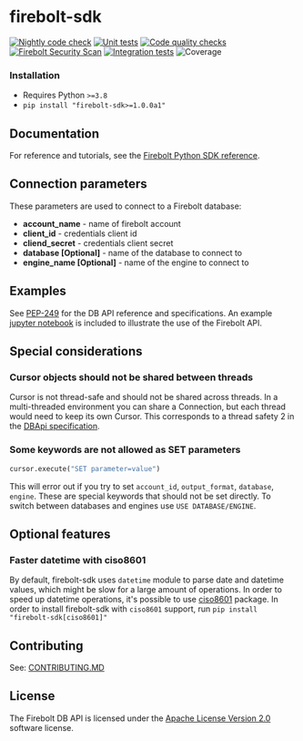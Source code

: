 # firebolt-sdk
[![Nightly code check](https://github.com/firebolt-db/firebolt-python-sdk/actions/workflows/nightly.yml/badge.svg)](https://github.com/firebolt-db/firebolt-python-sdk/actions/workflows/nightly.yml)
[![Unit tests](https://github.com/firebolt-db/firebolt-python-sdk/actions/workflows/unit-tests.yml/badge.svg)](https://github.com/firebolt-db/firebolt-python-sdk/actions/workflows/unit-tests.yml)
[![Code quality checks](https://github.com/firebolt-db/firebolt-python-sdk/actions/workflows/code-check.yml/badge.svg)](https://github.com/firebolt-db/firebolt-python-sdk/actions/workflows/code-check.yml)
[![Firebolt Security Scan](https://github.com/firebolt-db/firebolt-python-sdk/actions/workflows/security-scan.yml/badge.svg)](https://github.com/firebolt-db/firebolt-python-sdk/actions/workflows/security-scan.yml)
[![Integration tests](https://github.com/firebolt-db/firebolt-python-sdk/actions/workflows/integration-tests.yml/badge.svg)](https://github.com/firebolt-db/firebolt-python-sdk/actions/workflows/integration-tests.yml)
![Coverage](https://img.shields.io/endpoint?url=https://gist.githubusercontent.com/ptiurin/65d5a42849fd78f4c6e62fad18490d20/raw/firebolt-sdk-coverage.json)


### Installation

* Requires Python `>=3.8`
* `pip install "firebolt-sdk>=1.0.0a1"`

## Documentation

For reference and tutorials, see the [Firebolt Python SDK reference](https://old.docs.firebolt.io/firebolt-python-sdk/sdk_documenation/latest/).

## Connection parameters
These parameters are used to connect to a Firebolt database:
- **account_name** - name of firebolt account
- **client_id** - credentials client id
- **cliend_secret** - credentials client secret
- **database [Optional]** - name of the database to connect to
- **engine_name [Optional]** - name of the engine to connect to

## Examples
See [PEP-249](https://www.python.org/dev/peps/pep-0249) for the DB API reference and specifications. An example [jupyter notebook](https://github.com/firebolt-db/firebolt-sdk/tree/main/examples/dbapi.ipynb) is included to illustrate the use of the Firebolt API.

## Special considerations
### Cursor objects should not be shared between threads
Cursor is not thread-safe and should not be shared across threads. In a multi-threaded environment you can share a Connection, but each thread would need to keep its own Cursor. This corresponds to a thread safety 2 in the [DBApi specification](https://peps.python.org/pep-0249/#threadsafety).

### Some keywords are not allowed as SET parameters

```Python
cursor.execute("SET parameter=value")
```
This will error out if you try to set `account_id`, `output_format`, `database`, `engine`. These are special keywords that should not be set directly. To switch between databases and engines use `USE DATABASE/ENGINE`.

## Optional features
### Faster datetime with ciso8601
By default, firebolt-sdk uses `datetime` module to parse date and datetime values, which might be slow for a large amount of operations. In order to speed up datetime operations, it's possible to use [ciso8601](https://pypi.org/project/ciso8601/) package. In order to install firebolt-sdk with `ciso8601` support, run `pip install "firebolt-sdk[ciso8601]"`

## Contributing

See: [CONTRIBUTING.MD](https://github.com/firebolt-db/firebolt-sdk/tree/main/CONTRIBUTING.MD)

## License
The Firebolt DB API is licensed under the [Apache License Version 2.0](https://github.com/firebolt-db/firebolt-sdk/tree/main/LICENSE) software license.
